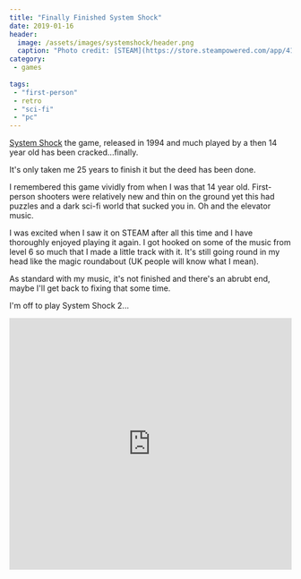 ```yaml
---
title: "Finally Finished System Shock"
date: 2019-01-16
header:
  image: /assets/images/systemshock/header.png
  caption: "Photo credit: [STEAM](https://store.steampowered.com/app/410710/System_Shock_Enhanced_Edition/)"
category:
 - games
 
tags:
 - "first-person"
 - retro
 - "sci-fi"
 - "pc"
---
```


[System Shock][1] the game, released in 1994 and much played by a then 14 year old has been cracked...finally.

It's only taken me 25 years to finish it but the deed has been done. 

I remembered this game vividly from when I was that 14 year old. First-person shooters were relatively new and
thin on the ground yet this had puzzles and a dark sci-fi world that sucked you in. Oh and the elevator music. 

I was excited when I saw it on STEAM after all this time and I have thoroughly enjoyed playing it again. I got
hooked on some of the music from level 6 so much that I made a little track with it. It's still going round
in my head like the magic roundabout (UK people will know what I mean).  

As standard with my music, it's not finished and there's an abrubt end, maybe I'll get back to fixing that some time. 

I'm off to play System Shock 2...

<iframe width="100%" height="450" scrolling="no" frameborder="no" allow="autoplay" src="https://w.soundcloud.com/player/?url=https%3A//api.soundcloud.com/tracks/556554582&color=%23ff5500&auto_play=false&hide_related=false&show_comments=true&show_user=true&show_reposts=false&show_teaser=true&visual=true"></iframe>

[1]: https://store.steampowered.com/app/410710/System_Shock_Enhanced_Edition/


